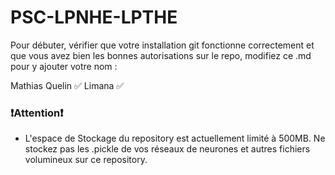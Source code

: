# PSC-LPNHE-LPTHE

Pour débuter, vérifier que votre installation git fonctionne correctement et que vous avez bien les bonnes autorisations sur le repo, modifiez ce .md pour y ajouter votre nom :

Mathias Quelin ✅
Limana  ✅

### ❗Attention❗

- L'espace de Stockage du repository est actuellement limité à 500MB. Ne stockez pas les .pickle de vos réseaux de neurones et autres fichiers volumineux sur ce repository.
